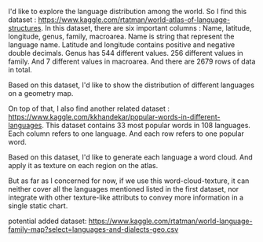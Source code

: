 I'd like to explore the language distribution among the world. So I find this dataset : https://www.kaggle.com/rtatman/world-atlas-of-language-structures.
In this dataset, there are six important columns : Name, latitude, longitude, genus, family, macroarea. Name is string that represent the language name. Latitude and longitude contains positive and negative double decimals. Genus has 544 different values. 256 different values in family. And 7 different values in macroarea.
And there are 2679 rows of data in total.

Based on this dataset, I'd like to show the distribution of different languages on a geometry map. 

On top of that, I also find another related dataset : https://www.kaggle.com/kkhandekar/popular-words-in-different-languages. This dataset contains 33 most popular words in 108 languages. Each column refers to one language. And each row refers to one popular word. 

Based on this dataset, I'd like to generate each language a word cloud. And apply it as texture on each region on the atlas.

But as far as I concerned for now, if we use this word-cloud-texture, it can neither cover all the languages mentioned listed in the first dataset, nor integrate with other texture-like attributs to convey more information in a single static chart.

potential added dataset:
https://www.kaggle.com/rtatman/world-language-family-map?select=languages-and-dialects-geo.csv